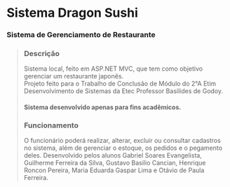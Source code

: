 # Sistema Dragon Sushi
### Sistema de Gerenciamento de Restaurante
>### Descrição
> Sistema local, feito em ASP.NET MVC, que tem como objetivo gerenciar um restaurante japonês.
> <br>
> Projeto feito para o Trabalho de Conclusão de Módulo do 2°A Etim Desenvolvimento de Sistemas da Etec Professor Basilides de Godoy.
>#### Sistema desenvolvido apenas para fins acadêmicos.
>### Funcionamento
> O funcionário poderá realizar, alterar, excluir ou consultar cadastros no sistema, além de gerenciar o estoque, os pedidos e o pegamento deles. 
Desenvolvido pelos alunos Gabriel Soares Evangelista, Guilherme Ferreira da Silva, Gustavo Basilio Cancian, Henrique Roncon Pereira, Maria Eduarda Gaspar Lima e Otávio de Paula Ferreira.